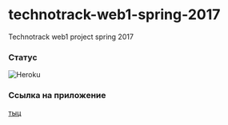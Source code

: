 # technotrack-web1-spring-2017
Technotrack web1 project spring 2017

### Статус 
![Heroku](https://heroku-badge.herokuapp.com/?app=track-mail-web-kosolapov)

### Ссылка на приложение
[тыц](track-mail-web-kosolapov.herokuapp.com)